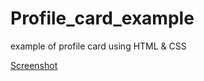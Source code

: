 # Profile_card_example
example of profile card using HTML &amp; CSS

[Screenshot](images/final_website.png)
